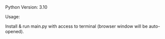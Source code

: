 Python Version: 3.10

Usage:

Install & run main.py with access to terminal (browser window will be auto-opened).